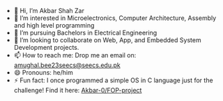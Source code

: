 - 👋 Hi, I’m Akbar Shah Zar
- 👀 I’m interested in Microelectronics, Computer Architecture, Assembly and high level programming
- 🌱 I’m pursuing Bachelors in Electrical Engineering
- 💞️ I’m looking to collaborate on Web, App, and Embedded System Development projects.
- 📫 How to reach me: Drop me an email on: amughal.bee23seecs@seecs.edu.pk
- 😄 Pronouns: he/him
- ⚡ Fun fact: I once programmed a simple OS in C language just for the challenge! Find it here: [Akbar-0/FOP-project
](https://github.com/Akbar-0/FOP-project)
<!---
Akbar-0/Akbar-0 is a ✨ special ✨ repository because its `README.md` (this file) appears on your GitHub profile.
You can click the Preview link to take a look at your changes.
--->

